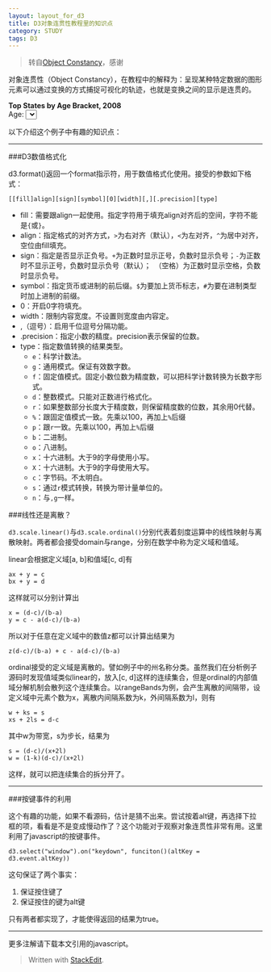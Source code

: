 ```yaml
---
layout: layout_for_d3
title: D3对象连贯性教程里的知识点
category: STUDY
tags: D3
---
```

>转自[Object Constancy](http://bost.ocks.org/mike/constancy/)，感谢

对象连贯性（Object Constancy），在教程中的解释为：呈现某种特定数据的图形元素可以通过变换的方式捕捉可视化的轨迹，也就是变换之间的显示是连贯的。


<!-- excerpt -->

<link rel="stylesheet" href="/assets/css/d3_object_constancy/default.css">

<p id = "chart"></p>

<p id="menu"><b>Top States by Age Bracket, 2008</b><br>Age: <select></select></p>

<script ype="text/javascript" src="/assets/js/d3_object_constancy/share.js" ></script>

以下介绍这个例子中有趣的知识点：

---

###D3数值格式化

d3.format()返回一个format指示符，用于数值格式化使用。接受的参数如下格式：

`[​[fill]align][sign][symbol][0][width][,][.precision][type]`

* fill：需要跟align一起使用。指定字符用于填充align对齐后的空间，字符不能是`{`或`}`。
* align：指定格式的对齐方式，`>`为右对齐（默认），`<`为左对齐，`^`为居中对齐，空位由fill填充。
* sign：指定是否显示正负号。`+`为正数时显示正号，负数时显示负号；`-`为正数时不显示正号，负数时显示负号（默认）；` `（空格）为正数时显示空格，负数时显示负号。
* symbol：指定货币或进制的前后缀。`$`为要加上货币标志，`#`为要在进制类型时加上进制的前缀。
* 0：开启0字符填充。
* width：限制内容宽度。不设置则宽度由内容定。
* ,（逗号）：启用千位逗号分隔功能。
* .precision：指定小数的精度。precision表示保留的位数。
* type：指定数值转换的结果类型。
	* `e`：科学计数法。
	* `g`：通用模式。保证有效数字数。
	* `f`：固定值模式。固定小数位数为精度数，可以把科学计数转换为长数字形式。
	* `d`：整数模式。只能对正数进行格式化。
	* `r`：如果整数部分长度大于精度数，则保留精度数的位数，其余用0代替。
	* `%`：跟固定值模式一致。先乘以100，再加上`%`后缀
	* `p`：跟`r`一致。先乘以100，再加上`%`后缀
	* `b`：二进制。
	* `o`：八进制。
	* `x`：十六进制。大于9的字母使用小写。
	* `X`：十六进制。大于9的字母使用大写。
	* `c`：字节码。不太明白。
	* `s`：通过`r`模式转换，转换为带计量单位的。
	* `n`：与`,g`一样。

	
###线性还是离散？

`d3.scale.linear()`与`d3.scale.ordinal()`分别代表着刻度运算中的线性映射与离散映射。两者都会接受domain与range，分别在数学中称为定义域和值域。

linear会根据定义域[a, b]和值域[c, d]有

```
ax + y = c
bx + y = d
```

这样就可以分别计算出

```
x = (d-c)/(b-a)
y = c - a(d-c)/(b-a)
```

所以对于任意在定义域中的数值z都可以计算出结果为

```
z(d-c)/(b-a) + c - a(d-c)/(b-a) 
```

ordinal接受的定义域是离散的。譬如例子中的州名称分类。虽然我们在分析例子源码时发现值域类似linear的，放入[c, d]这样的连续集合，但是ordinal的内部值域分解机制会散列这个连续集合。以rangeBands为例，会产生离散的间隔带，设定义域中元素个数为x，离散内间隔系数为k，外间隔系数为l，则有

```
w + ks = s
xs + 2ls = d-c
```

其中w为带宽，s为步长，结果为

```
s = (d-c)/(x+2l)
w = (1-k)(d-c)/(x+2l)
```

这样，就可以把连续集合的拆分开了。

---

###按键事件的利用

这个有趣的功能，如果不看源码，估计是猜不出来。尝试按着alt键，再选择下拉框的项，看看是不是变成慢动作了？这个功能对于观察对象连贯性非常有用。这里利用了javascript的按键事件。

`d3.select("window").on("keydown", funciton()(altKey = d3.event.altKey))`

这句保证了两个事实：

1.	保证按住键了
2.	保证按住的键为alt键

只有两者都实现了，才能使得返回的结果为true。

---

更多注解请下载本文引用的javascript。

> Written with [StackEdit](https://stackedit.io/).